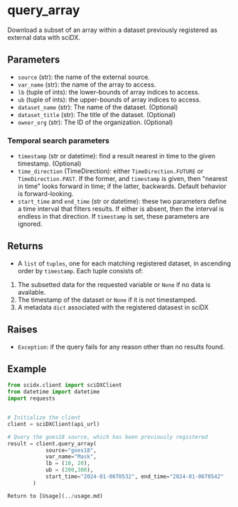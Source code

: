 # query_array

Download a subset of an array within a dataset previously registered as external data with sciDX.

## Parameters
- `source` (str): the name of the external source.
- `var_name` (str): the name of the array to access.
- `lb` (tuple of ints): the lower-bounds of array indices to access.
- `ub` (tuple of ints): the upper-bounds of array indices to access.
- `dataset_name` (str): The name of the dataset. (Optional)
- `dataset_title` (str): The title of the dataset. (Optional)
- `owner_org` (str): The ID of the organization. (Optional)
### Temporal search parameters
- `timestamp` (str or datetime): find a result nearest in time to the given timestamp. (Optional)
- `time_direction` (TimeDirection): either `TimeDirection.FUTURE` or `TimeDirection.PAST`. If the former, and `timestamp` is given, then "nearest in time" looks forward in time; if the latter, backwards. Default behavior is forward-looking.
- `start_time` and `end_time` (str or datetime): these two parameters define a time interval that filters results. If either is absent, then the interval is endless in that direction. If `timestamp` is set, these parameters are ignored.

## Returns

- A `list` of `tuples`, one for each matching registered dataset, in ascending order by `timestamp`. Each tuple consists of:

1. The subsetted data for the requested variable or `None` if no data is available.
2. The timestamp of the dataset or `None` if it is not timestamped.
3. A metadata `dict` associated with the registered datasest in sciDX

## Raises

- `Exception`: if the query fails for any reason other than no results found.

## Example

```python
from scidx.client import sciDXClient
from datetime import datetime
import requests


# Initialize the client
client = sciDXClient(api_url)

# Query the goes18 source, which has been previously registered
result = client.query_array(
            source="goes18",
            var_name="Mask", 
            lb = (10, 20), 
            ub = (200,300),
            start_time="2024-01-06T0532", end_time="2024-01-06T0542"
        )

Return to [Usage](../usage.md)